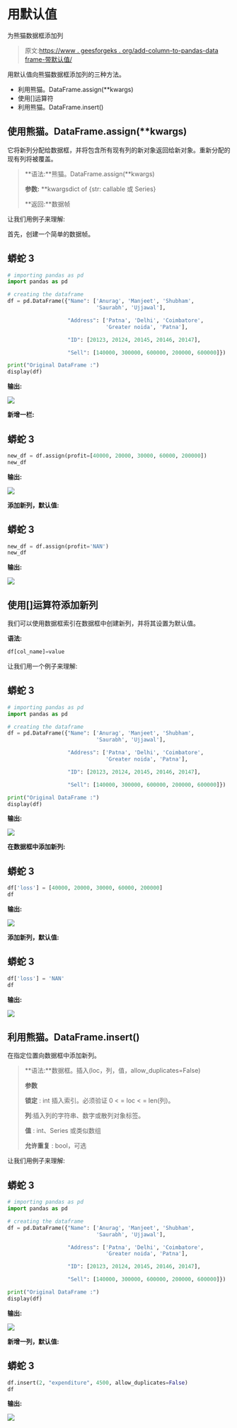 # 用默认值

为熊猫数据框添加列

> 原文:[https://www . geesforgeks . org/add-column-to-pandas-data frame-带默认值/](https://www.geeksforgeeks.org/add-column-to-pandas-dataframe-with-a-default-value/)

用默认值向熊猫数据框添加列的三种方法。

*   利用熊猫。DataFrame.assign(**kwargs)
*   使用[]运算符
*   利用熊猫。DataFrame.insert()

## 使用熊猫。DataFrame.assign(**kwargs)

它将新列分配给数据框，并将包含所有现有列的新对象返回给新对象。重新分配的现有列将被覆盖。

> **语法:**熊猫。DataFrame.assign(**kwargs)
> 
> **参数:** **kwargsdict of {str: callable 或 Series}
> 
> **返回:**数据帧

让我们用例子来理解:

首先，创建一个简单的数据帧。

## 蟒蛇 3

```py
# importing pandas as pd
import pandas as pd

# creating the dataframe
df = pd.DataFrame({"Name": ['Anurag', 'Manjeet', 'Shubham',
                            'Saurabh', 'Ujjawal'],

                   "Address": ['Patna', 'Delhi', 'Coimbatore',
                               'Greater noida', 'Patna'],

                   "ID": [20123, 20124, 20145, 20146, 20147],

                   "Sell": [140000, 300000, 600000, 200000, 600000]})

print("Original DataFrame :")
display(df)
```

**输出:**

![](img/d10a8ec1d6c6459621ad3bb1f4038a3d.png)

**新增一栏:**

## 蟒蛇 3

```py
new_df = df.assign(profit=[40000, 20000, 30000, 60000, 200000])
new_df
```

**输出:**

![](img/b4247f8da804d8d2d16c59d4fce45ebb.png)

**添加新列，默认值:**

## 蟒蛇 3

```py
new_df = df.assign(profit='NAN')
new_df
```

**输出:**

![](img/62f92a85d7d05486f5c520cc4d663178.png)

## 使用[]运算符添加新列

我们可以使用数据框索引在数据框中创建新列，并将其设置为默认值。

**语法:**

```py
df[col_name]=value

```

让我们用一个例子来理解:

## 蟒蛇 3

```py
# importing pandas as pd
import pandas as pd

# creating the dataframe
df = pd.DataFrame({"Name": ['Anurag', 'Manjeet', 'Shubham',
                            'Saurabh', 'Ujjawal'],

                   "Address": ['Patna', 'Delhi', 'Coimbatore', 
                               'Greater noida', 'Patna'],

                   "ID": [20123, 20124, 20145, 20146, 20147],

                   "Sell": [140000, 300000, 600000, 200000, 600000]})

print("Original DataFrame :")
display(df)
```

**输出:**

![](img/d10a8ec1d6c6459621ad3bb1f4038a3d.png)

**在数据框中添加新列:**

## 蟒蛇 3

```py
df['loss'] = [40000, 20000, 30000, 60000, 200000]
df
```

**输出:**

![](img/e527f3944d3d2e606fa8c48103a65359.png)

**添加新列，默认值:**

## 蟒蛇 3

```py
df['loss'] = 'NAN'
df
```

**输出:**

![](img/b20464bc8e4c4ce5b46cc0f3c0267627.png)

## 利用熊猫。DataFrame.insert()

在指定位置向数据框中添加新列。

> **语法:**数据框。插入(loc，列，值，allow_duplicates=False)
> 
> **参数**
> 
> **锁定** : int 插入索引。必须验证 0 < = loc < = len(列)。
> 
> **列**:插入列的字符串、数字或散列对象标签。
> 
> **值** : int、Series 或类似数组
> 
> **允许重复** : bool，可选

让我们用例子来理解:

## 蟒蛇 3

```py
# importing pandas as pd
import pandas as pd

# creating the dataframe
df = pd.DataFrame({"Name": ['Anurag', 'Manjeet', 'Shubham',
                            'Saurabh', 'Ujjawal'],

                   "Address": ['Patna', 'Delhi', 'Coimbatore', 
                               'Greater noida', 'Patna'],

                   "ID": [20123, 20124, 20145, 20146, 20147],

                   "Sell": [140000, 300000, 600000, 200000, 600000]})

print("Original DataFrame :")
display(df)
```

**输出:**

![](img/d10a8ec1d6c6459621ad3bb1f4038a3d.png)

**新增一列，默认值:**

## 蟒蛇 3

```py
df.insert(2, "expenditure", 4500, allow_duplicates=False)
df
```

**输出:**

![](img/20b5334d40e9242d5abc4e904abae6e4.png)